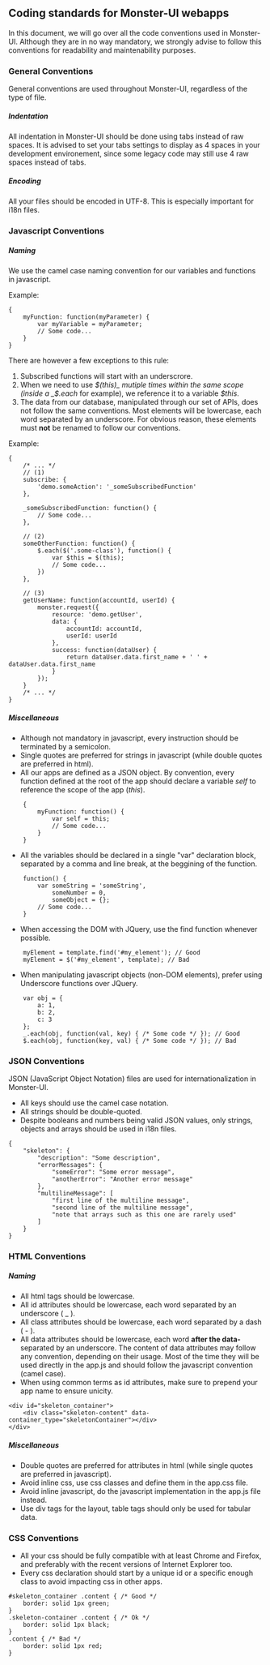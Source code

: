 ## Coding standards for Monster-UI webapps

In this document, we will go over all the code conventions used in Monster-UI. Although they are in no way mandatory, we strongly advise to follow this conventions for readability and maintenability purposes.

### General Conventions

General conventions are used throughout Monster-UI, regardless of the type of file.

##### Indentation

All indentation in Monster-UI should be done using tabs instead of raw spaces. It is advised to set your tabs settings to display as 4 spaces in your development environement, since some legacy code may still use 4 raw spaces instead of tabs.

##### Encoding

All your files should be encoded in UTF-8. This is especially important for i18n files.

### Javascript Conventions

##### Naming

We use the camel case naming convention for our variables and functions in javascript.

Example:
```
{
	myFunction: function(myParameter) {
		var myVariable = myParameter;
		// Some code...
	}
}
```

There are however a few exceptions to this rule:

1.  Subscribed functions will start with an underscrore.
2.  When we need to use _$(this)_ mutiple times within the same scope (inside a _$.each_ for example), we reference it to a variable _$this_.
3.  The data from our database, manipulated through our set of APIs, does not follow the same conventions. Most elements will be lowercase, each word separated by an underscore. For obvious reason, these elements must __not__ be renamed to follow our conventions.

Example:
```
{
	/* ... */
	// (1)
	subscribe: {
		'demo.someAction': '_someSubscribedFunction'
	},

	_someSubscribedFunction: function() {
		// Some code...
	},

	// (2)
	someOtherFunction: function() {
		$.each($('.some-class'), function() {
			var $this = $(this);
			// Some code...
		})
	},

	// (3)
	getUserName: function(accountId, userId) {
		monster.request({
			resource: 'demo.getUser',
			data: {
				accountId: accountId,
				userId: userId
			},
			success: function(dataUser) {
				return dataUser.data.first_name + ' ' + dataUser.data.first_name
			}
		});
	}
	/* ... */
}
```

##### Miscellaneous

*	Although not mandatory in javascript, every instruction should be terminated by a semicolon.
*	Single quotes are preferred for strings in javascript (while double quotes are preferred in html).
*   All our apps are defined as a JSON object. By convention, every function defined at the root of the app should declare a variable _self_ to reference the scope of the app (_this_).
```
	{
		myFunction: function() {
			var self = this;
			// Some code...
		}
	}
```
*   All the variables should be declared in a single "var" declaration block, separated by a comma and line break, at the beggining of the function.
```
	function() {
		var someString = 'someString',
			someNumber = 0,
			someObject = {};
		// Some code...
	}
```
*	When accessing the DOM with JQuery, use the find function whenever possible.
```
	myElement = template.find('#my_element'); // Good
	myElement = $('#my_element', template); // Bad
```
*	When manipulating javascript objects (non-DOM elements), prefer using Underscore functions over JQuery.
```
	var obj = {
		a: 1,
		b: 2,
		c: 3
	};
	_.each(obj, function(val, key) { /* Some code */ }); // Good
	$.each(obj, function(key, val) { /* Some code */ }); // Bad
```

### JSON Conventions

JSON (JavaScript Object Notation) files are used for internationalization in Monster-UI.

*	All keys should use the camel case notation.
*	All strings should be double-quoted.
*	Despite booleans and numbers being valid JSON values, only strings, objects and arrays should be used in i18n files.

```
{
	"skeleton": {
		"description": "Some description",
		"errorMessages": {
			"someError": "Some error message",
			"anotherError": "Another error message"
		},
		"multilineMessage": [
			"first line of the multiline message",
			"second line of the multiline message",
			"note that arrays such as this one are rarely used"
		]
	}
}
```

### HTML Conventions

##### Naming

*	All html tags should be lowercase.
*	All id attributes should be lowercase, each word separated by an underscore ( _ ).
*	All class attributes should be lowercase, each word separated by a dash ( - ).
*	All data attributes should be lowercase, each word __after the data-__ separated by an underscore. The content of data attributes may follow any convention, depending on their usage. Most of the time they will be used directly in the app.js and should follow the javascript convention (camel case).
*	When using common terms as id attributes, make sure to prepend your app name to ensure unicity.

```
<div id="skeleton_container">
	<div class="skeleton-content" data-container_type="skeletonContainer"></div>
</div>
```

##### Miscellaneous

*	Double quotes are preferred for attributes in html (while single quotes are preferred in javascript).
*	Avoid inline css, use css classes and define them in the app.css file.
*	Avoid inline javascript, do the javascript implementation in the app.js file instead.
*	Use div tags for the layout, table tags should only be used for tabular data.

### CSS Conventions

*	All your css should be fully compatible with at least Chrome and Firefox, and preferably with the recent versions of Internet Explorer too.
*	Every css declaration should start by a unique id or a specific enough class to avoid impacting css in other apps.
```
#skeleton_container .content { /* Good */
	border: solid 1px green;
}
.skeleton-container .content { /* Ok */
	border: solid 1px black;
}
.content { /* Bad */
	border: solid 1px red;
}
```
